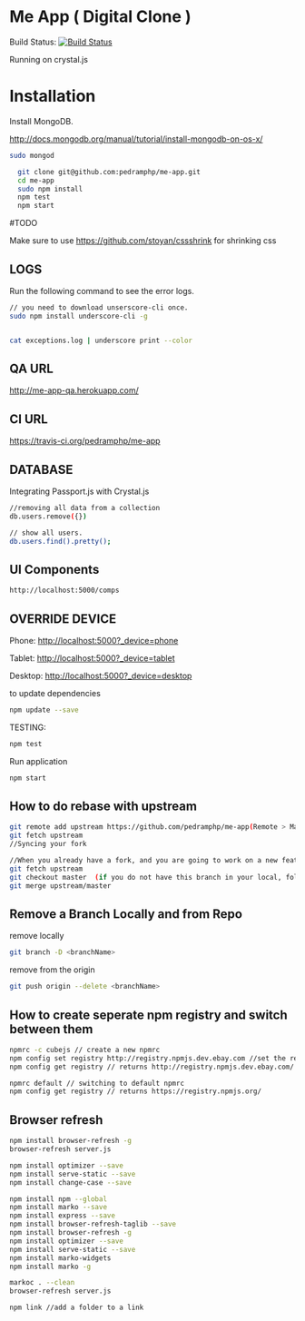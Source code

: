 Me App ( Digital Clone )
==
Build Status: [![Build Status](https://travis-ci.org/pedramphp/me-app.svg?branch=master)](https://travis-ci.org/pedramphp/me-app)

Running on crystal.js



# Installation

Install MongoDB.

http://docs.mongodb.org/manual/tutorial/install-mongodb-on-os-x/

```sh
sudo mongod
```

```sh
  git clone git@github.com:pedramphp/me-app.git
  cd me-app
  sudo npm install
  npm test
  npm start
```

#TODO

Make sure to use https://github.com/stoyan/cssshrink for shrinking css

LOGS
-----------------------
Run the following command to see the error logs.

```sh
// you need to download unserscore-cli once.
sudo npm install underscore-cli -g


cat exceptions.log | underscore print --color
```

QA URL
----------------------
http://me-app-qa.herokuapp.com/

CI URL
---------------------
https://travis-ci.org/pedramphp/me-app

DATABASE
------------------
Integrating Passport.js with Crystal.js


```sh
//removing all data from a collection
db.users.remove({}) 

// show all users.
db.users.find().pretty();
```


UI Components
-----------------------
```sh
http://localhost:5000/comps
```

OVERRIDE DEVICE
-----------------

Phone:  [http://localhost:5000?_device=phone](http://localhost:5000?_device=phone)

Tablet: [http://localhost:5000?_device=tablet](http://localhost:5000?_device=tablet)

Desktop: [http://localhost:5000?_device=desktop](http://localhost:5000?_device=desktop)

to update dependencies
```sh
npm update --save
```

TESTING:
```sh
npm test
```
Run application
```sh
npm start
```

How to do rebase with upstream
---------------------
```sh
git remote add upstream https://github.com/pedramphp/me-app(Remote > Manage Remotes > Add )
git fetch upstream 
//Syncing your fork

//When you already have a fork, and you are going to work on a new feature, 
git fetch upstream
git checkout master  (if you do not have this branch in your local, follow "Pull a new branch..." steps)
git merge upstream/master
```

Remove a Branch Locally and from Repo
---------------------
remove locally
```sh
git branch -D <branchName>
```

remove from the origin
```sh
git push origin --delete <branchName>
```

How to create seperate npm registry and switch between them
---------------------
```sh
npmrc -c cubejs // create a new npmrc
npm config set registry http://registry.npmjs.dev.ebay.com //set the registry for cubejs.
npm config get registry // returns http://registry.npmjs.dev.ebay.com/

npmrc default // switching to default npmrc
npm config get registry // returns https://registry.npmjs.org/
```

Browser refresh
-----------------

```sh
npm install browser-refresh -g
browser-refresh server.js

npm install optimizer --save
npm install serve-static --save
npm install change-case --save

npm install npm --global
npm install marko --save
npm install express --save
npm install browser-refresh-taglib --save
npm install browser-refresh -g
npm install optimizer --save
npm install serve-static --save
npm install marko-widgets
npm install marko -g

markoc . --clean
browser-refresh server.js

npm link //add a folder to a link

```



